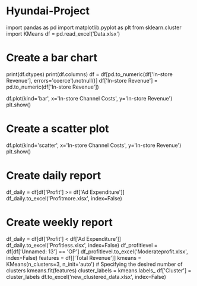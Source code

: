 # Hyundai-Project

import pandas as pd
import matplotlib.pyplot as plt
from sklearn.cluster import KMeans
df = pd.read_excel('Data.xlsx')
# Create a bar chart
print(df.dtypes)
print(df.columns)
df = df[pd.to_numeric(df['In-store Revenue'], errors='coerce').notnull()]
df['In-store Revenue'] = pd.to_numeric(df['In-store Revenue'])

df.plot(kind='bar', x='In-store Channel Costs', y='In-store Revenue')
plt.show()
# Create a scatter plot
df.plot(kind='scatter', x='In-store Channel Costs', y='In-store Revenue')
plt.show()
# Create daily report
df_daily = df[df['Profit'] >= df['Ad Expenditure']]
df_daily.to_excel('Profitmore.xlsx', index=False)
# Create weekly report
df_daily = df[df['Profit'] < df['Ad Expenditure']]
df_daily.to_excel('Profitless.xlsx', index=False)
df_profitlevel = df[df['Unnamed: 13'] == 'OP']
df_profitlevel.to_excel('Moderateprofit.xlsx', index=False)
features = df[['Total Revenue']]
kmeans = KMeans(n_clusters=3, n_init='auto')  # Specifying the desired number of clusters
kmeans.fit(features)
cluster_labels = kmeans.labels_
df['Cluster'] = cluster_labels
df.to_excel('new_clustered_data.xlsx', index=False)

